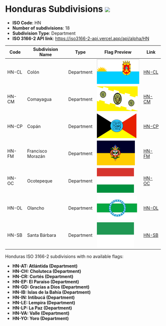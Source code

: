 # Honduras Subdivisions ![](https://flagcdn.com/h40/hn.png)

- **ISO Code**: HN
- **Number of subdivisions**: 18
- **Subdivision Type**: Department
- **ISO 3166-2 API link**: https://iso3166-2-api.vercel.app/api/alpha/HN

| Code  | Subdivision Name         | Type | Flag Preview | Link |
|-------|--------------------------|--------------| -------------- |----------|
| HN-CL | Colón | Department | <img src='https://raw.githubusercontent.com/amckenna41/iso3166-flag-icons/main/iso3166-2-icons/HN/HN-CL.png' height='80'> | [HN-CL](https://github.com/amckenna41/iso3166-flag-icons/blob/main/iso3166-2-icons/HN/HN-CL.png) |
| HN-CM | Comayagua | Department | <img src='https://raw.githubusercontent.com/amckenna41/iso3166-flag-icons/main/iso3166-2-icons/HN/HN-CM.png' height='80'> | [HN-CM](https://github.com/amckenna41/iso3166-flag-icons/blob/main/iso3166-2-icons/HN/HN-CM.png) |
| HN-CP | Copán | Department | <img src='https://raw.githubusercontent.com/amckenna41/iso3166-flag-icons/main/iso3166-2-icons/HN/HN-CP.svg' height='80'> | [HN-CP](https://github.com/amckenna41/iso3166-flag-icons/blob/main/iso3166-2-icons/HN/HN-CP.svg) |
| HN-FM | Francisco Morazán | Department | <img src='https://raw.githubusercontent.com/amckenna41/iso3166-flag-icons/main/iso3166-2-icons/HN/HN-FM.svg' height='80'> | [HN-FM](https://github.com/amckenna41/iso3166-flag-icons/blob/main/iso3166-2-icons/HN/HN-FM.svg) |
| HN-OC | Ocotepeque | Department | <img src='https://raw.githubusercontent.com/amckenna41/iso3166-flag-icons/main/iso3166-2-icons/HN/HN-OC.svg' height='80'> | [HN-OC](https://github.com/amckenna41/iso3166-flag-icons/blob/main/iso3166-2-icons/HN/HN-OC.svg) |
| HN-OL | Olancho | Department | <img src='https://raw.githubusercontent.com/amckenna41/iso3166-flag-icons/main/iso3166-2-icons/HN/HN-OL.jpg' height='80'> | [HN-OL](https://github.com/amckenna41/iso3166-flag-icons/blob/main/iso3166-2-icons/HN/HN-OL.jpg) |
| HN-SB | Santa Bárbara | Department | <img src='https://raw.githubusercontent.com/amckenna41/iso3166-flag-icons/main/iso3166-2-icons/HN/HN-SB.svg' height='80'> | [HN-SB](https://github.com/amckenna41/iso3166-flag-icons/blob/main/iso3166-2-icons/HN/HN-SB.svg) |

Honduras ISO 3166-2 subdivisions with no available flags:

* **HN-AT: Atlántida (Department)**
* **HN-CH: Choluteca (Department)**
* **HN-CR: Cortés (Department)**
* **HN-EP: El Paraíso (Department)**
* **HN-GD: Gracias a Dios (Department)**
* **HN-IB: Islas de la Bahía (Department)**
* **HN-IN: Intibucá (Department)**
* **HN-LE: Lempira (Department)**
* **HN-LP: La Paz (Department)**
* **HN-VA: Valle (Department)**
* **HN-YO: Yoro (Department)**